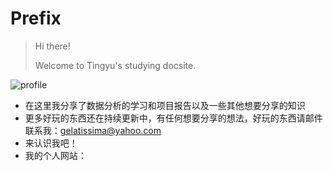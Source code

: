 # Prefix

> Hi there!
>
> Welcome to Tingyu's studying docsite.
>
![profile](images/profile.png)

- 在这里我分享了数据分析的学习和项目报告以及一些其他想要分享的知识
- 更多好玩的东西还在持续更新中，有任何想要分享的想法，好玩的东西请邮件联系我：gelatissima@yahoo.com
- 来认识我吧！
- 我的个人网站：
      

